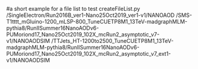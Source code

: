 #a short example for a file list to test createFileList.py
/SingleElectron/Run2016B_ver1-Nano25Oct2019_ver1-v1/NANOAOD
/SMS-T1tttt_mGluino-1200_mLSP-800_TuneCUETP8M1_13TeV-madgraphMLM-pythia8/RunIISummer16NanoAODv6-PUMoriond17_Nano25Oct2019_102X_mcRun2_asymptotic_v7-v1/NANOAODSIM
/TTJets_HT-1200to2500_TuneCUETP8M1_13TeV-madgraphMLM-pythia8/RunIISummer16NanoAODv6-PUMoriond17_Nano25Oct2019_102X_mcRun2_asymptotic_v7_ext1-v1/NANOAODSIM
